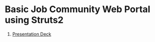# Basic Job Community Web Portal using Struts2
1. [Presentation Deck](https://github.com/yclim95/abcjobs-sdl/blob/master/MM0119A23-LimYaoCheng-SDL-Presentation.pptx)